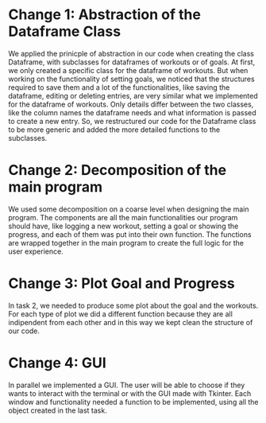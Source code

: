 # Change 1: Abstraction of the Dataframe Class

We applied the prinicple of abstraction in our code when creating the class Dataframe, with subclasses for dataframes of workouts or of goals. At first, we only created a specific class for the dataframe of workouts. But when working on the functionality of setting goals, we noticed that the structures required to save them and a lot of the functionalities, like saving the dataframe, editing or deleting entries, are very similar what we implemented for the dataframe of workouts. Only details differ between the two classes, like the column names the dataframe needs and what information is passed to create a new entry. So, we restructured our code for the Dataframe class to be more generic and added the more detailed functions to the subclasses.

# Change 2: Decomposition of the main program

We used some decomposition on a coarse level when designing the main program. The components are all the main functionalities our program should have, like logging a new workout, setting a goal or showing the progress, and each of them was put into their own function. The functions are wrapped together in the main program to create the full logic for the user experience.

# Change 3: Plot Goal and Progress

In task 2, we needed to produce some plot about the goal and the workouts. For each type of plot we did a different function because they are all indipendent from each other and in this way we kept clean the structure of our code.

# Change 4: GUI

In parallel we implemented a GUI. The user will be able to choose if they wants to interact with the terminal or with the GUI made with Tkinter. Each window and functionality needed a function to be implemented, using all the object created in the last task.